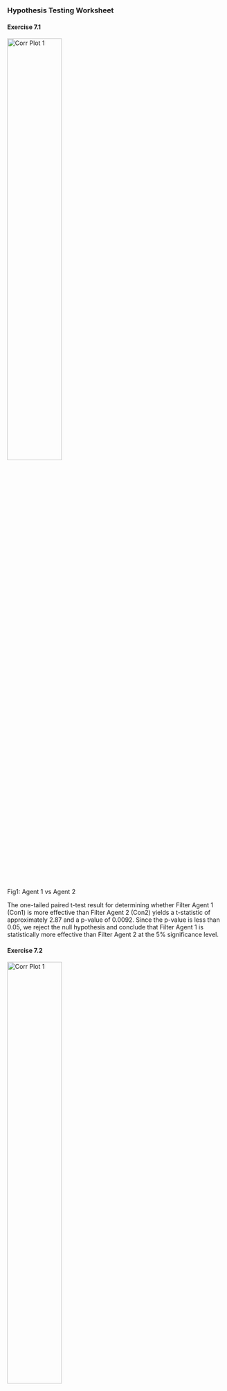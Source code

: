 ### Hypothesis Testing Worksheet

#### Exercise 7.1

<img src="https://github.com/mmapphk3/Research-Methods-and-Professional-Practice-Module/blob/c0e8bc840f11f22f78d08f81299990aba86a2497/ex7.1.png" alt="Corr Plot 1" style="width: 50%;"> 
<p>Fig1: Agent 1 vs Agent 2</p>


The one-tailed paired t-test result for determining whether Filter Agent 1 (Con1) is more effective than Filter Agent 2 (Con2) yields a t-statistic of approximately 2.87 and a p-value of 0.0092. Since the p-value is less than 0.05, we reject the null hypothesis and conclude that Filter Agent 1 is statistically more effective than Filter Agent 2 at the 5% significance level.

#### Exercise 7.2

<img src="https://github.com/mmapphk3/Research-Methods-and-Professional-Practice/blob/6fb4bf970d390c677bb620384840a403c499e8c3/ex7.2.png" alt="Corr Plot 1" style="width: 50%;"> 
<p>Fig2: Male Income vs Female Income </p>

The obtained independent samples t-statistic is 3.27 with 118 degrees of freedom. The associated one-tailed p-value is  p = 0.0007, indicating that the observed t-value is significant at the 1% level (one-tailed). The sample mean income for males was found to be 52.91, while the mean income for females was 44.23. Therefore, the data provide strong evidence that the underlying mean income for males is significantly higher than that of females by an estimated difference of 52.91 - 44.23 = 8.68.

These results strongly suggest that males, on average, earn more than females in the population. Given that the observed difference in mean incomes is statistically significant, we can conclude with confidence that the population mean income for males exceeds that of females.
This analysis assumes that the data meet the assumptions of normality and equal variances, which underpin the validity of the t-test. To ensure robustness, it is recommended to check these assumptions using normality tests (e.g., Shapiro-Wilk) and tests for equal variances (e.g., Levene’s test). If any assumptions are violated, alternative statistical methods such as the Mann-Whitney U test should be considered.

### Summary Measures Worksheet

#### Exercise 6.1

<img src="https://github.com/mmapphk3/Research-Methods-and-Professional-Practice/blob/fe6bc9b59db68796038b4a03b9e30ec7f1f89e7f/ex6.1.png" alt="Corr Plot 1" style="width: 50%;"> 
<p>Fig3: Diet A vs Diet B </p>

The summary statistics for the two diets show that Diet A has a mean weight loss of 5.341 kg with a standard deviation of 2.536, while Diet B has a mean weight loss of 3.710 kg with a standard deviation of 2.603.

These results indicate that, on average, Diet A leads to greater weight loss compared to Diet B. Specifically, participants on Diet A lost about 1.631 kg more than those on Diet B. Both diets show some variability in outcomes, but the difference in mean weight loss suggests that Diet A is more effective in helping participants reduce weight compared to Diet B.

#### Exercise 6.2

<img src="https://github.com/mmapphk3/Research-Methods-and-Professional-Practice/blob/d4a983eee3ded4851595f76981784c8f9f462a76/ex6.2.png" alt="Corr Plot 1" style="width: 50%;"> 
<p>Fig4: Diet A vs Diet B Part 2 </p>

The median weight loss for Diet A is 5.642 kg, while for Diet B it is 3.745 kg, indicating that participants on Diet A generally lost more weight. The interquartile range (IQR) for Diet A is 3.285, compared to 3.4505 for Diet B, showing that the variability in weight loss is similar between the two diets.

Looking at the quartiles, the lower quartile (Q1) for Diet A is 3.748 kg, meaning that 25% of participants lost less than this amount, while for Diet B the lower quartile is 1.953 kg, suggesting that participants on Diet B had lower initial weight loss results. The upper quartile (Q3) for Diet A is 7.033 kg, compared to 5.4035 kg for Diet B, indicating that the top 25% of participants on Diet A achieved significantly greater weight loss than those on Diet B.

Overall, these quartiles and the median suggest that Diet A is more effective in producing higher weight loss, especially for participants in the upper range, while Diet B shows lower results in comparison.

### Exercise 6.3

<img src="https://github.com/mmapphk3/Research-Methods-and-Professional-Practice/blob/463cf3059f040797bc6da0a1c8bf2d7a2f760d6f/ex6.3.png" alt="Corr Plot 1" style="width: 50%;"> 
<p>Fig5: Area 1 vs Area 2 </p>

The frequency and percentage distributions provide insights into the patterns of brand preferences between Area 1 and Area 2. In Area 1, 15.7% of people prefer Brand A, 24.3% choose Brand B, and the majority, 60%, opt for "Other" brands. This indicates that while Brand B is more popular than Brand A in Area 1, a significant portion of the population prefers brands outside of A and B.

In contrast, in Area 2, preferences shift slightly. Brand A is preferred by 21.1% of people, which is higher than in Area 1, and Brand B is chosen by 33.3% of the population, also a higher percentage than in Area 1. The proportion of people choosing "Other" brands in Area 2 is lower at 45.6%.
Overall, these results suggest that Brand B is the most popular in both areas but more so in Area 2. Additionally, Area 2 has a higher preference for both Brand A and Brand B compared to Area 1, where a larger proportion of the population leans towards "Other" brands. This indicates a stronger brand loyalty to A and B in Area 2, while Area 1 shows more diversity in brand preferences.

### Chart worksheet

#### Exercise 9.1

<img src="https://github.com/mmapphk3/Research-Methods-and-Professional-Practice/blob/d76a032960cca6e34ee95dc6fd75c5426b60f942/ex9.1.png" alt="Corr Plot 1" style="width: 50%;"> 
<p>Fig6: Bar Chart: Area 1 vs Area 2 </p>

The bar chart for Area 2 shows that the majority of people, 45.6%, prefer "Other" brands, followed by 33.3% who choose Brand B, and 21.1% who select Brand A. This indicates that while Brand B is relatively popular, more people in Area 2 opt for alternative brands outside of A and B. Brand A has the lowest preference, making it the least favored option among the three categories in this area.

#### Exercise 9.2

<img src="https://github.com/mmapphk3/Research-Methods-and-Professional-Practice/blob/31ecf47f42bda578489d16ee9509a5fdcc814a2a/ex9.2.png" alt="Corr Plot 1" style="width: 50%;"> 
<p>Fig7: Clustered Bar Chart </p>

The clustered bar chart shows the prevalence of heather species in two locations, Location A and Location B, across three categories: Absent, Sparse, and Abundant. In the Absent category, Location B has a significantly higher prevalence, with around 45% of observations, compared to less than 20% in Location A. For the Sparse category, Location A shows a higher prevalence, with about 40%, while Location B has approximately 30%. Finally, in the Abundant category, Location A dominates, with nearly 50% of observations, compared to just 20% in Location B. Overall, the chart indicates that heather species are more prevalent and abundant in Location A than in Location B.

#### Exercise 9.3

<img src="https://github.com/mmapphk3/Research-Methods-and-Professional-Practice/blob/da70121cb3f0ccb1edafc3fef4d65c5a5fa4ec6b/ex9.3.png" alt="Corr Plot 1" style="width: 50%;"> 
<p>Fig8: Diet A & B: Histrogram </p>

The relative frequency histograms for Diet A and Diet B provide insights into the distribution of weight loss for individuals following each diet.
For Diet A, the histogram shows a unimodal and relatively symmetric distribution, with the majority of individuals losing between 3 kg and 7 kg. The peak is around 5 kg, and the distribution tapers off on both sides, with fewer individuals experiencing extreme weight loss or weight gain. There is perhaps a slight hint of negative skewness, indicating that a few participants experienced higher-than-average weight loss.

For Diet B, the histogram appears more spread out, with a wider range of weight loss outcomes, including some individuals who gained weight (negative weight loss) and a few who lost significant amounts (up to 10 kg). The distribution is slightly right-skewed, with a peak around 3-4 kg and a more gradual tapering off toward higher weight losses. This indicates that while some participants on Diet B experienced substantial weight loss, the majority lost around 3-4 kg.

Comparing the two diets, Diet A shows a more concentrated and symmetric pattern of weight loss, with most participants achieving moderate to significant weight loss. In contrast, Diet B results in more variability, with a wider spread of outcomes, suggesting that the effectiveness of Diet B may be more inconsistent across individuals.

